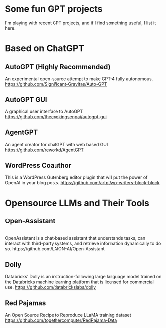 # Some fun GPT projects
I'm playing with recent GPT projects, and if I find something useful, I list it here.

# Based on ChatGPT 
## AutoGPT  (Highly Recommended)
An experimental open-source attempt to make GPT-4 fully autonomous.
https://github.com/Significant-Gravitas/Auto-GPT


## AutoGPT GUI
A graphical user interface to AutoGPT
https://github.com/thecookingsenpai/autogpt-gui


## AgentGPT
An agent creator for chatGPT with  web based GUI
https://github.com/reworkd/AgentGPT

## WordPress Coauthor 
This is a WordPress Gutenberg editor plugin that will put the power of OpenAI in your blog posts. 
https://github.com/artpi/wp-writers-block-block
# Opensource LLMs and Their Tools
## Open-Assistant
<br>
OpenAssistant is a chat-based assistant that understands tasks, can interact with third-party systems, and retrieve information dynamically to do so.
https://github.com/LAION-AI/Open-Assistant

## Dolly
Databricks’ Dolly is an instruction-following large language model trained on the Databricks machine learning platform that is licensed for commercial use.
https://github.com/databrickslabs/dolly

## Red Pajamas
An Open Source Recipe to Reproduce LLaMA training dataset
https://github.com/togethercomputer/RedPajama-Data







